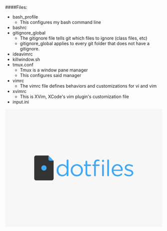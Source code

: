 
####Files:
* bash_profile
  * This configures my bash command line
* bashrc
* gitignore_global
  * The gitignore file tells git which files to ignore (class files, etc)
  * gitignore_global applies to every git folder that does not have a gitignore.
* ideavimrc
* killwindow.sh
* tmux.conf
  * Tmux is a window pane manager
  * This configures said manager
* vimrc
  * The vimrc file defines behaviors and customizations for vi and vim
* xvimrc
  * This is XVim, XCode's vim plugin's customization file
* input.ini

![dotfiles logo][logo]

[logo]: https://github.com/YangVincent/dotfiles/blob/master/dotfiles-logo.png
